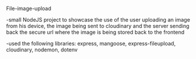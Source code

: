 File-image-upload

-small NodeJS project to showcase the use of the user uploading an image from his device, the image being sent to cloudinary and the server sending back the secure url where the image is being stored back to the frontend

-used the following libraries: express, mangoose, express-fileupload, cloudinary, nodemon, dotenv